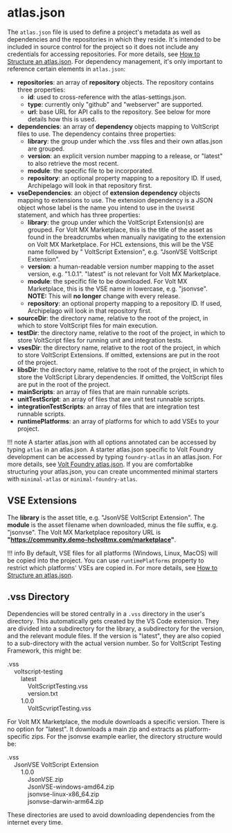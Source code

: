 # atlas.json

The `atlas.json` file is used to define a project's metadata as well as dependencies and the repositories in which they reside. It's intended to be included in source control for the project so it does not include any credentials for accessing repositories. For more details, see [How to Structure an atlas.json](../../references/atlas.md). For dependency management, it's only important to reference certain elements in `atlas.json`:

- **repositories**: an array of **repository** objects. The repository contains three properties:
    - **id**: used to cross-reference with the atlas-settings.json.
    - **type**: currently only "github" and "webserver" are supported.
    - **url**: base URL for API calls to the repository. See below for more details how this is used.
- **dependencies**: an array of **dependency** objects mapping to VoltScript files to use. The dependency contains three properties:
    - **library**: the group under which the .vss files and their own atlas.json are grouped.
    - **version**: an explicit version number mapping to a release, or "latest" to also retrieve the most recent.
    - **module**: the specific file to be incorporated.
    - **repository**: an optional property mapping to a repository ID. If used, Archipelago will look in that repository first.
- **vseDependencies**: an object of **extension dependency** objects mapping to extensions to use. The extension dependency is a JSON object whose label is the name you intend to use in the `UseVSE` statement, and which has three properties:
    - **library**: the group under which the VoltScript Extension(s) are grouped. For Volt MX Marketplace, this is the title of the asset as found in the breadcrumbs when manually navigating to the extension on Volt MX Marketplace. For HCL extensions, this will be the VSE name followed by " VoltScript Extension", e.g. "JsonVSE VoltScript Extension".
    - **version**: a human-readable version number mapping to the asset version, e.g. "1.0.1". "latest" is not relevant for Volt MX Marketplace.
    - **module**: the specific file to be downloaded. For Volt MX Marketplace, this is the VSE name in lowercase, e.g. "jsonvse". **NOTE:** This will **no longer** change with every release.
    - **repository**: an optional property mapping to a repository ID. If used, Archipelago will look in that repository first.
- **sourceDir**: the directory name, relative to the root of the project, in which to store VoltScript files for main execution.
- **testDir**: the directory name, relative to the root of the project, in which to store VoltScript files for running unit and integration tests.
- **vsesDir**: the directory name, relative to the root of the project, in which to store VoltScript Extensions. If omitted, extensions are put in the root of the project.
- **libsDir**: the directory name, relative to the root of the project, in which to store the VoltScript Library dependencies. If omitted, the VoltScript files are put in the root of the project.
- **mainScripts**: an array of files that are main runnable scripts.
- **unitTestScript**: an array of files that are unit test runnable scripts.
- **integrationTestScripts**: an array of files that are integration test runnable scripts.
- **runtimePlatforms**: an array of platforms for which to add VSEs to your project.

!!! note
    A starter atlas.json with all options annotated can be accessed by typing `atlas` in an atlas.json. A starter atlas.json specific to Volt Foundry development can be accessed by typing `foundry-atlas` in an atlas.json. For more details, see [Volt Foundry atlas.json](../foundry/integrations/archipelago.md#atlasjson). If you are comfortablke structuring your atlas.json, you can create uncommented minimal starters with `minimal-atlas` or `minimal-foundry-atlas`.

## VSE Extensions

The **library** is the asset title, e.g. "JsonVSE VoltScript Extension". The **module** is the asset filename when downloaded, minus the file suffix, e.g. "jsonvse". The Volt MX Marketplace repository URL is **"https://community.demo-hclvoltmx.com/marketplace"**.

!!! info
    By default, VSE files for all platforms (Windows, Linux, MacOS) will be copied into the project. You can use `runtimePlatforms` property to restrict which platforms' VSEs are copied in. For more details, see [How to Structure an atlas.json](../../references/atlas.md).

## .vss Directory

Dependencies will be stored centrally in a `.vss` directory in the user's directory. This automatically gets created by the VS Code extension. They are divided into a subdirectory for the library, a subdirectory for the version, and the relevant module files. If the version is "latest", they are also copied to a sub-directory with the actual version number. So for VoltScript Testing Framework, this might be:

.vss<br/>
&nbsp;&nbsp;&nbsp;&nbsp;voltscript-testing<br/>
&nbsp;&nbsp;&nbsp;&nbsp;&nbsp;&nbsp;&nbsp;&nbsp;latest<br/>
&nbsp;&nbsp;&nbsp;&nbsp;&nbsp;&nbsp;&nbsp;&nbsp;&nbsp;&nbsp;&nbsp;&nbsp;VoltScriptTesting.vss<br/>
&nbsp;&nbsp;&nbsp;&nbsp;&nbsp;&nbsp;&nbsp;&nbsp;&nbsp;&nbsp;&nbsp;&nbsp;version.txt<br/>
&nbsp;&nbsp;&nbsp;&nbsp;&nbsp;&nbsp;&nbsp;&nbsp;1.0.0<br/>
&nbsp;&nbsp;&nbsp;&nbsp;&nbsp;&nbsp;&nbsp;&nbsp;&nbsp;&nbsp;&nbsp;&nbsp;VoltScvriptTesting.vss

For Volt MX Marketplace, the module downloads a specific version. There is no option for "latest". It downloads a main zip and extracts as platform-specific zips. For the jsonvse example earlier, the directory structure would be:

.vss<br/>
&nbsp;&nbsp;&nbsp;&nbsp;JsonVSE VoltScript Extension<br/>
&nbsp;&nbsp;&nbsp;&nbsp;&nbsp;&nbsp;&nbsp;&nbsp;1.0.0<br/>
&nbsp;&nbsp;&nbsp;&nbsp;&nbsp;&nbsp;&nbsp;&nbsp;&nbsp;&nbsp;&nbsp;&nbsp;JsonVSE.zip<br/>
&nbsp;&nbsp;&nbsp;&nbsp;&nbsp;&nbsp;&nbsp;&nbsp;&nbsp;&nbsp;&nbsp;&nbsp;JsonVSE-windows-amd64.zip<br/>
&nbsp;&nbsp;&nbsp;&nbsp;&nbsp;&nbsp;&nbsp;&nbsp;&nbsp;&nbsp;&nbsp;&nbsp;jsonvse-linux-x86_64.zip<br/>
&nbsp;&nbsp;&nbsp;&nbsp;&nbsp;&nbsp;&nbsp;&nbsp;&nbsp;&nbsp;&nbsp;&nbsp;jsonvse-darwin-arm64.zip

These directories are used to avoid downloading dependencies from the internet every time.